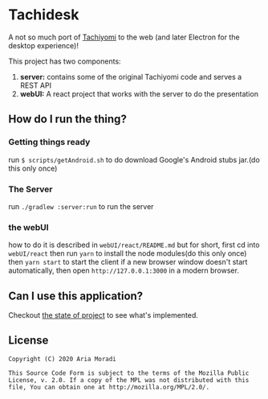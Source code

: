 # Tachidesk
A not so much port of [Tachiyomi](https://tachiyomi.org/) to the web (and later Electron for the desktop experience)!

This project has two components: 
1. **server:** contains some of the original Tachiyomi code and serves a REST API
2. **webUI:** A react project that works with the server to do the presentation

## How do I run the thing?
### Getting things ready
run `$ scripts/getAndroid.sh` to do download Google's Android stubs jar.(do this only once)
### The Server
run `./gradlew :server:run` to run the server
### the webUI
how to do it is described in `webUI/react/README.md` but for short,
 first cd into `webUI/react` then run `yarn` to install the node modules(do this only once)
 then `yarn start` to start the client if a new browser window doesn't start automatically,
 then open `http://127.0.0.1:3000` in a modern browser.

## Can I use this application?
Checkout [the state of project](https://github.com/AriaMoradi/Tachidesk/issues/2) to see what's implemented.

## License

    Copyright (C) 2020 Aria Moradi

    This Source Code Form is subject to the terms of the Mozilla Public
    License, v. 2.0. If a copy of the MPL was not distributed with this
    file, You can obtain one at http://mozilla.org/MPL/2.0/.
